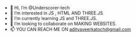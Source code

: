 - 👋 Hi, I’m @Underscorer-tech
- 👀 I’m interested in JS , HTML AND THREE.JS
- 🌱 I’m currently learning JS and  THREE.JS.  
- 💞️ I’m looking to collaborate on MAKING WEBSITES.
- 📫 YOU CAN REACH ME ON adityaveerkatoch@gmail.com

<!---
Underscorer-tech/Underscorer-tech is a ✨ special ✨ repository because its `README.md` (this file) appears on your GitHub profile.
You can click the Preview link to take a look at your changes.
--->
